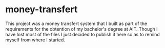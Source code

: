 # money-transfert
This project was a money transfert system that I built as part of the requirements for the obtention of my bachelor's degree at AIT. Though I have lost most of the files I just decided to publish it here so as to remind myself from where I started.
